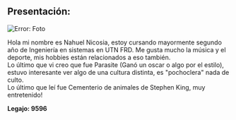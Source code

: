 ## Presentación: 

![Error: Foto](https://thumbs.subefotos.com/d7f0f4e3eec3eb7d4d1387de6237560eo.jpg)


Hola mi nombre es Nahuel Nicosia, estoy cursando mayormente segundo año de Ingeniería en sistemas en UTN FRD. Me gusta mucho la música y el deporte, mis hobbies están relacionados a eso también.<br />
Lo último que vi creo que fue Parasite (Ganó un oscar o algo por el estilo), estuvo interesante ver algo de una cultura distinta, es "pochoclera" nada de culto.<br />
Lo último que leí fue Cementerio de animales de Stephen King, muy entretenido!<br />

**Legajo: 9596**


